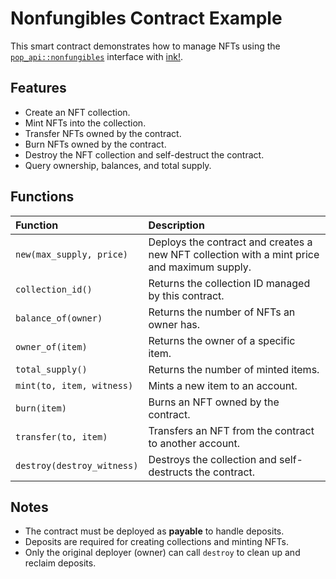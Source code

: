 # Nonfungibles Contract Example

This smart contract demonstrates how to manage NFTs using the [`pop_api::nonfungibles`](https://docs.rs/pop-api/latest/pop_api/nonfungibles/) interface with [ink!](https://use.ink).

## Features

- Create an NFT collection.
- Mint NFTs into the collection.
- Transfer NFTs owned by the contract.
- Burn NFTs owned by the contract.
- Destroy the NFT collection and self-destruct the contract.
- Query ownership, balances, and total supply.

## Functions

| Function | Description |
| :--- | :--- |
| `new(max_supply, price)` | Deploys the contract and creates a new NFT collection with a mint price and maximum supply. |
| `collection_id()` | Returns the collection ID managed by this contract. |
| `balance_of(owner)` | Returns the number of NFTs an owner has. |
| `owner_of(item)` | Returns the owner of a specific item. |
| `total_supply()` | Returns the number of minted items. |
| `mint(to, item, witness)` | Mints a new item to an account. |
| `burn(item)` | Burns an NFT owned by the contract. |
| `transfer(to, item)` | Transfers an NFT from the contract to another account. |
| `destroy(destroy_witness)` | Destroys the collection and self-destructs the contract. |

## Notes

- The contract must be deployed as **payable** to handle deposits.
- Deposits are required for creating collections and minting NFTs.
- Only the original deployer (owner) can call `destroy` to clean up and reclaim deposits.
